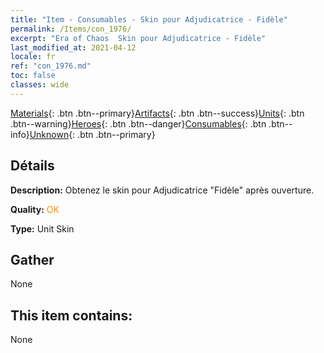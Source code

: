 ```yaml
---
title: "Item - Consumables - Skin pour Adjudicatrice - Fidèle"
permalink: /Items/con_1976/
excerpt: "Era of Chaos  Skin pour Adjudicatrice - Fidèle"
last_modified_at: 2021-04-12
locale: fr
ref: "con_1976.md"
toc: false
classes: wide
---
```

 [Materials](/fr/Items/){: .btn .btn--primary}[Artifacts](/fr/Items/Artifacts/){: .btn .btn--success}[Units](/fr/Items/Units/){: .btn .btn--warning}[Heroes](/fr/Items/Heroes/){: .btn .btn--danger}[Consumables](/fr/Items/Consumables/){: .btn .btn--info}[Unknown](/fr/Items/Unknown/){: .btn .btn--primary}

## Détails
 **Description:** Obtenez le skin pour Adjudicatrice \"Fidèle\" après ouverture.

 **Quality:** <span style="color: #FF8C00">OK</span>

 **Type:** Unit Skin

## Gather

  None

## This item contains:

  None

